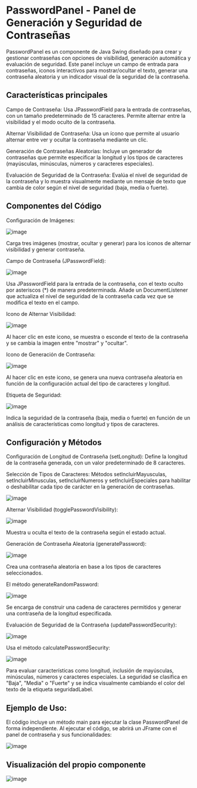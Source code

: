 # PasswordPanel - Panel de Generación y Seguridad de Contraseñas
PasswordPanel es un componente de Java Swing diseñado para crear y gestionar contraseñas con opciones de visibilidad, generación automática y evaluación de seguridad. Este panel incluye un campo de entrada para contraseñas, iconos interactivos para mostrar/ocultar el texto, generar una contraseña aleatoria y un indicador visual de la seguridad de la contraseña.

## Características principales
Campo de Contraseña: Usa JPasswordField para la entrada de contraseñas, con un tamaño predeterminado de 15 caracteres. Permite alternar entre la visibilidad y el modo oculto de la contraseña.

Alternar Visibilidad de Contraseña: Usa un ícono que permite al usuario alternar entre ver y ocultar la contraseña mediante un clic.

Generación de Contraseñas Aleatorias: Incluye un generador de contraseñas que permite especificar la longitud y los tipos de caracteres (mayúsculas, minúsculas, números y caracteres especiales).

Evaluación de Seguridad de la Contraseña: Evalúa el nivel de seguridad de la contraseña y lo muestra visualmente mediante un mensaje de texto que cambia de color según el nivel de seguridad (baja, media o fuerte).

## Componentes del Código
Configuración de Imágenes:

![image](https://github.com/user-attachments/assets/bf439d72-0b94-407e-b5e5-bfd867ebee87)

Carga tres imágenes (mostrar, ocultar y generar) para los iconos de alternar visibilidad y generar contraseña.

Campo de Contraseña (JPasswordField):

![image](https://github.com/user-attachments/assets/f9cdec7d-cbda-42f0-a3eb-5c61bba68002)

Usa JPasswordField para la entrada de la contraseña, con el texto oculto por asteriscos (*) de manera predeterminada.
Añade un DocumentListener que actualiza el nivel de seguridad de la contraseña cada vez que se modifica el texto en el campo.

Icono de Alternar Visibilidad:

![image](https://github.com/user-attachments/assets/69526f48-d474-4bc5-8603-e10a6d282636)

Al hacer clic en este icono, se muestra o esconde el texto de la contraseña y se cambia la imagen entre "mostrar" y "ocultar".

Icono de Generación de Contraseña:

![image](https://github.com/user-attachments/assets/dfbae89d-a4ed-4997-b69d-1d5dd3f80234)

Al hacer clic en este icono, se genera una nueva contraseña aleatoria en función de la configuración actual del tipo de caracteres y longitud.

Etiqueta de Seguridad:

![image](https://github.com/user-attachments/assets/cb4ccf83-e1e2-42db-97bb-6b7875e61686)

Indica la seguridad de la contraseña (baja, media o fuerte) en función de un análisis de características como longitud y tipos de caracteres.


## Configuración y Métodos

Configuración de Longitud de Contraseña (setLongitud): Define la longitud de la contraseña generada, con un valor predeterminado de 8 caracteres.

Selección de Tipos de Caracteres: Métodos setIncluirMayusculas, setIncluirMinusculas, setIncluirNumeros y setIncluirEspeciales para habilitar o deshabilitar cada tipo de carácter en la generación de contraseñas.


![image](https://github.com/user-attachments/assets/1a282c71-6443-43ef-b4c1-6814c4486567)


Alternar Visibilidad (togglePasswordVisibility):

![image](https://github.com/user-attachments/assets/fcb2a6a4-e64d-4428-a584-b2d47ae46592)

Muestra u oculta el texto de la contraseña según el estado actual.

Generación de Contraseña Aleatoria (generatePassword):

![image](https://github.com/user-attachments/assets/3a6d50fb-8bad-45ac-9fa5-8cfbe34dd047)

Crea una contraseña aleatoria en base a los tipos de caracteres seleccionados.

El método generateRandomPassword: 

![image](https://github.com/user-attachments/assets/199f99f6-613a-4349-a827-a91c31dc9021)

Se encarga de construir una cadena de caracteres permitidos y generar una contraseña de la longitud especificada.

Evaluación de Seguridad de la Contraseña (updatePasswordSecurity):

![image](https://github.com/user-attachments/assets/470140e9-87e4-47be-95ed-8ffa6887b8f6)

Usa el método calculatePasswordSecurity: 

![image](https://github.com/user-attachments/assets/9701fcc7-173d-472b-9f32-eaa1b1f60494)

Para evaluar características como longitud, inclusión de mayúsculas, minúsculas, números y caracteres especiales.
La seguridad se clasifica en "Baja", "Media" o "Fuerte" y se indica visualmente cambiando el color del texto de la etiqueta seguridadLabel.

## Ejemplo de Uso:

El código incluye un método main para ejecutar la clase PasswordPanel de forma independiente. Al ejecutar el código, se abrirá un JFrame con el panel de contraseña y sus funcionalidades:

![image](https://github.com/user-attachments/assets/ac82c3fe-05b5-4ce6-9ba3-29555356bb52)

## Visualización del propio componente 

![image](https://github.com/user-attachments/assets/83251725-d720-4af8-9175-91c0a38306c9)


